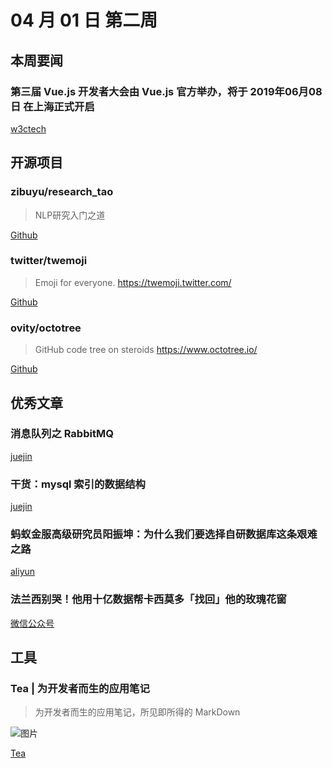 # 04 月 01 日 第二周

## 本周要闻

### 第三届 Vue.js 开发者大会由 Vue.js 官方举办，将于 2019年06月08日 在上海正式开启

[w3ctech](https://vue.w3ctech.com/)

## 开源项目

### zibuyu/research_tao

<Badge text="Text" type="tip" vertical="middle"/>

> NLP研究入门之道

[Github](https://github.com/zibuyu/research_tao)

### twitter/twemoji

<Badge text="JavaScript" type="tip" vertical="middle"/>

> Emoji for everyone. https://twemoji.twitter.com/

[Github](https://github.com/twitter/twemoji)

### ovity/octotree

<Badge text="JavaScript" type="tip" vertical="middle"/>

> GitHub code tree on steroids https://www.octotree.io/

[Github](https://github.com/ovity/octotree)

## 优秀文章

### 消息队列之 RabbitMQ

[juejin](https://juejin.im/post/5cb49b686fb9a0689f4c2283)

### 干货：mysql 索引的数据结构

[juejin](https://juejin.im/post/5cb7247df265da03af27ccf9)

### 蚂蚁金服高级研究员阳振坤：为什么我们要选择自研数据库这条艰难之路

[aliyun](https://yq.aliyun.com/articles/698540?utm_content=g_1000052521)

### 法兰西别哭！他用十亿数据帮卡西莫多「找回」他的玫瑰花窗

[微信公众号](https://mp.weixin.qq.com/s/1t7DTSG8yLTR9pG-njLYsA)

## 工具

### Tea | 为开发者而生的应用笔记

> 为开发者而生的应用笔记，所见即所得的 MarkDown

![图片](https://tea-note.oss-cn-hangzhou.aliyuncs.com/website/overview-bigeditor.jpeg)

[Tea](https://haocha.co/#hero)

